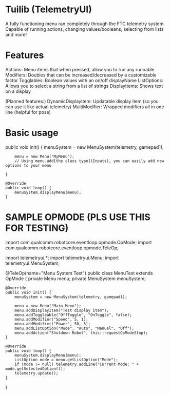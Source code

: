 # Tuilib (TelemetryUI)
A fully functioning menu ran completely through the FTC telemetry system. Capable of running actions, changing values/booleans, selecting from lists and more!

# Features
Actions: Menu items that when pressed, allow you to run any runnable
Modifiers: Doubles that can be increased/decreased by a customizable factor
Togglables: Boolean values with an on/off displayName
ListOptions: Allows you to select a string from a list of strings
DisplayItems: Shows text on a display

(Planned features:)
DynamicDisplayItem: Updatable display item (so you can use it like actual telemetry)
MultiModifier: Wrapped modifiers all in one line (helpful for pose)

# Basic usage

public void init() {
        menuSystem = new MenuSystem(telemetry, gamepad1);

        menu = new Menu("MyMenu");
        // Using menu.add[the class type](Inputs), you can easily add new options to your menu
        
    }

    @Override
    public void loop() {
        menuSystem.displayMenu(menu);
    }
# SAMPLE OPMODE (PLS USE THIS FOR TESTING)

import com.qualcomm.robotcore.eventloop.opmode.OpMode;
import com.qualcomm.robotcore.eventloop.opmode.TeleOp;

import telemetryui.*;
import telemetryui.Menu;
import telemetryui.MenuSystem;

@TeleOp(name="Menu System Test")
public class MenuTest extends OpMode {
    private Menu menu;
    private MenuSystem menuSystem;

    @Override
    public void init() {
        menuSystem = new MenuSystem(telemetry, gamepad1);

        menu = new Menu("Main Menu");
        menu.addDisplayItem("Test display item");
        menu.addToggleable("OffToggle", "OnToggle", false);
        menu.addModifier("Speed", 5, 1);
        menu.addModifier("Power", 50, 5);
        menu.addListOption("Mode", "Auto", "Manual", "Off");
        menu.addAction("Shutdown Robot", this::requestOpModeStop);
    }

    @Override
    public void loop() {
        menuSystem.displayMenu(menu);
        ListOption mode = menu.getListOption("Mode");
        if (mode != null) telemetry.addLine("Current Mode: " + mode.getSelectedOption());
        telemetry.update();
    }
}

